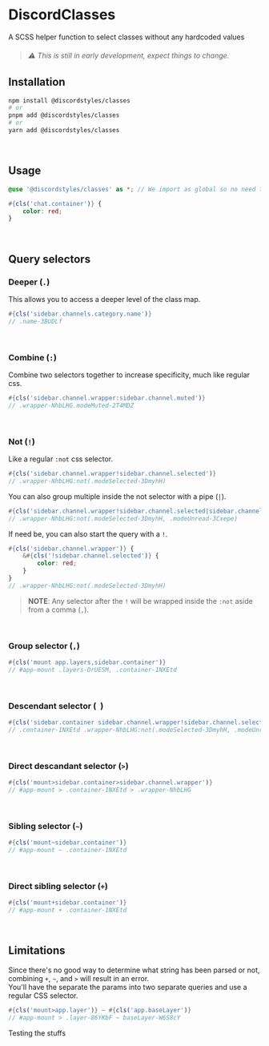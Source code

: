 # DiscordClasses

A SCSS helper function to select classes without any hardcoded values

> ###### ⚠️ This is still in early development, expect things to change.

## Installation

```bash
npm install @discordstyles/classes
# or
pnpm add @discordstyles/classes
# or
yarn add @discordstyles/classes
```

<br>

## Usage

```scss
@use '@discordstyles/classes' as *; // We import as global so no need to do classes.cls().

#{cls('chat.container')} {
	color: red;
}
```

<br>

## Query selectors

### Deeper (`.`)

This allows you to access a deeper level of the class map.

```scss
#{cls('sidebar.channels.category.name')}
// .name-3BUDLf
```

<br>

### Combine (`:`)

Combine two selectors together to increase specificity, much like regular css.

```scss
#{cls('sidebar.channel.wrapper:sidebar.channel.muted')}
// .wrapper-NhbLHG.modeMuted-2T4MDZ
```

<br>

### Not (`!`)

Like a regular `:not` css selector.

```scss
#{cls('sidebar.channel.wrapper!sidebar.channel.selected')}
// .wrapper-NhbLHG:not(.modeSelected-3DmyhH)
```

You can also group multiple inside the not selector with a pipe (`|`).

```scss
#{cls('sidebar.channel.wrapper!sidebar.channel.selected|sidebar.channel.muted')}
// .wrapper-NhbLHG:not(.modeSelected-3DmyhH, .modeUnread-3Cxepe)
```

If need be, you can also start the query with a `!`.

```scss
#{cls('sidebar.channel.wrapper')} {
	&#{cls('!sidebar.channel.selected')} {
		color: red;
	}
}
// .wrapper-NhbLHG:not(.modeSelected-3DmyhH)
```

> **NOTE**: Any selector after the `!` will be wrapped inside the `:not` aside from a comma (`,`).

<br>

### Group selector (`,`)

```scss
#{cls('mount app.layers,sidebar.container')}
// #app-mount .layers-OrUESM, .container-1NXEtd
```

<br>

### Descendant selector (` `)

```scss
#{cls('sidebar.container sidebar.channel.wrapper!sidebar.channel.selected,sidebar.channel.muted')}
// .container-1NXEtd .wrapper-NhbLHG:not(.modeSelected-3DmyhH, .modeUnread-3Cxepe)
```

<br>

### Direct descandant selector (`>`)

```scss
#{cls('mount>sidebar.container>sidebar.channel.wrapper')}
// #app-mount > .container-1NXEtd > .wrapper-NhbLHG
```

<br>

### Sibling selector (`~`)

```scss
#{cls('mount~sidebar.container')}
// #app-mount ~ .container-1NXEtd
```

<br>

### Direct sibling selector (`+`)

```scss
#{cls('mount+sidebar.container')}
// #app-mount + .container-1NXEtd
```

<br>

## Limitations

Since there's no good way to determine what string has been parsed or not, combining `+`, `~`, and `>` will result in an error.  
You'll have the separate the params into two separate queries and use a regular CSS selector.

```scss
#{cls('mount>app.layer')} ~ #{cls('app.baseLayer')}
// #app-mount > .layer-86YKbF ~ baseLayer-W6S8cY
```

Testing the stuffs
